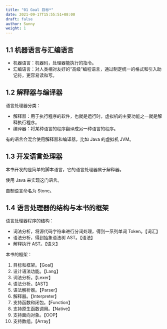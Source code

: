 ```yaml
---
title: "01 Goal 目标*"
date: 2021-09-17T15:55:51+08:00
draft: false
author: Sunny
weight: 1
---
```


## 1.1 机器语言与汇编语言

- 机器语言：机器码，处理器能执行的指令。
- 汇编语言：对人类相对友好的“高级”编程语言，通过制定统一的格式和引入助记符，更容易读和写。

## 1.2 解释器与编译器

语言处理器分类：

- 解释器：用于执行程序的软件，也就是运行时，虚拟机的主要功能之一就是解释执行程序。
- 编译器：将某种语言的程序翻译成另一种语言的程序。

有的语言会混合使用解释器和编译器，比如 Java 的虚拟机 JVM。

## 1.3 开发语言处理器

本书开发的是简单的脚本语言，它的语言处理器属于解释器。

使用 Java 来实现这门语言。

自制语言命名为 Stone。

## 1.4 语言处理器的结构与本书的框架

语言处理器程序的结构：

- 词法分析，将源代码字符串进行分词处理，得到一系列单词 Token。【词汇】
- 语法分析，得到抽象语法树 AST。【语法】
- 解释执行 AST。【语义】

本书的框架：

1. 目标和框架。【Goal】
2. 设计语法功能。【Lang】
3. 词法分析。【Lexer】
4. 语法分析。【AST】
5. 语法解析器。【Parser】
6. 解释器。【Interpreter】
7. 支持函数和闭包。【Function】
8. 支持原生函数调用。【Native】
9. 支持面向对象。【OOP】
10. 支持数组。【Array】

